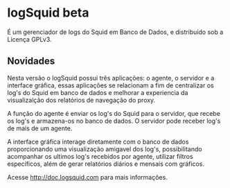 # logSquid beta
É um gerenciador de logs do Squid em Banco de Dados, e distribuído sob a Licença GPLv3. 

## Novidades
Nesta versão o logSquid possui três aplicações: o agente, o servidor e a interface gráfica, essas aplicações se relacionam a fim de centralizar os log's do Squid em banco de dados e melhorar a experiencia da visualizalção dos relatórios de navegação do proxy.

A função do agente é enviar os log's do Squid para o servidor, que recebe os log's e armazena-os no banco de dados. O servidor pode receber log's de mais de um agente. 

A interface gráfica interage diretamente com o banco de dados proporcionando uma visualização amigavel dos log's, possibilitando acompanhar os ultimos log's recebidos por agente, utilizar filtros específicos, além de gerar relatórios diários e mensais com gráficos.

Acesse http://doc.logsquid.com para mais informações.
